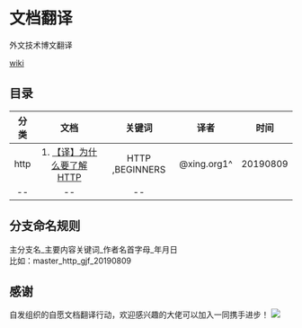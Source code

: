 # 文档翻译
外文技术博文翻译

[wiki](https://github.com/xingorg1/To-translate-documents/wiki)

## 目录
分类 | 文档 |关键词| 译者 | 时间
:--: | :--: |:--:| :--: | :--:
http | 1. [【译】为什么要了解HTTP](./http/为什么要了解HTTP.md) |HTTP ,BEGINNERS| @xing.org1^ | 20190809
-- | -- | --

## 分支命名规则
主分支名_主要内容关键词_作者名首字母_年月日  
比如：master_http_gjf_20190809

## 感谢
自发组织的自愿文档翻译行动，欢迎感兴趣的大佬可以加入一同携手进步！
<a href="https://github.com/xingorg1/To-translate-documents/graphs/contributors"><img src="https://opencollective.com/reixs/contributors.svg?width=890" /></a>
